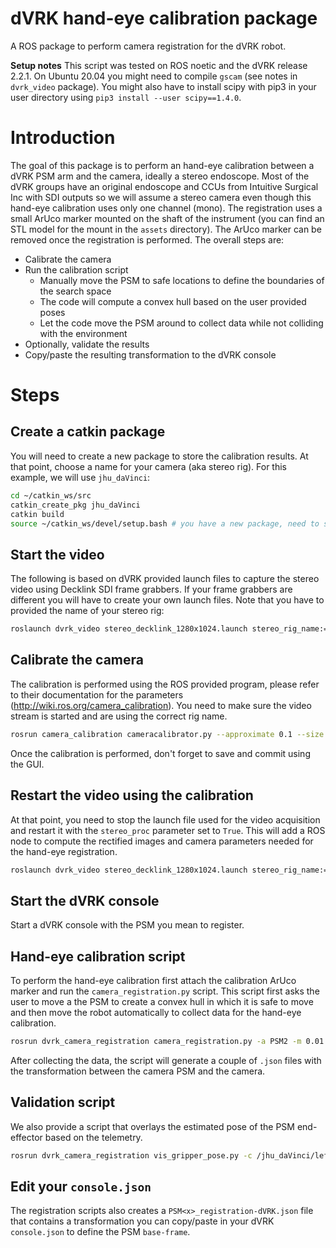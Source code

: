 # dVRK hand-eye calibration package

A ROS package to perform camera registration for the dVRK robot.

**Setup notes**
This script was tested on ROS noetic and the dVRK release 2.2.1.
On Ubuntu 20.04 you might need to compile `gscam` (see notes in `dvrk_video` package). You might also have to install scipy with pip3 in your user directory using `pip3 install --user scipy==1.4.0`.

# Introduction

The goal of this package is to perform an hand-eye calibration between a dVRK PSM arm and the camera, ideally a stereo endoscope.  Most of the dVRK groups have an original endoscope and CCUs from Intuitive Surgical Inc with SDI outputs so we will assume a stereo camera even though this hand-eye calibration uses only one channel (mono).  The registration uses a small ArUco marker mounted on the shaft of the instrument (you can find an STL model for the mount in the `assets` directory).  The ArUco marker can be removed once the registration is performed.  The overall steps are:
* Calibrate the camera
* Run the calibration script
  * Manually move the PSM to safe locations to define the boundaries of the search space
  * The code will compute a convex hull based on the user provided poses
  * Let the code move the PSM around to collect data while not colliding with the environment
* Optionally, validate the results
* Copy/paste the resulting transformation to the dVRK console

# Steps

## Create a catkin package

You will need to create a new package to store the calibration results.  At that point, choose a name for your camera (aka stereo rig).  For this example, we will use `jhu_daVinci`:
```bash
cd ~/catkin_ws/src
catkin_create_pkg jhu_daVinci
catkin build
source ~/catkin_ws/devel/setup.bash # you have a new package, need to source
``` 

## Start the video

The following is based on dVRK provided launch files to capture the stereo video using Decklink SDI frame grabbers.  If your frame grabbers are different you will have to create your own launch files.  Note that you have to provided the name of your stereo rig:
```bash
roslaunch dvrk_video stereo_decklink_1280x1024.launch stereo_rig_name:=jhu_daVinci
```

## Calibrate the camera

The calibration is performed using the ROS provided program, please refer to their documentation for the parameters (http://wiki.ros.org/camera_calibration).  You  need to make sure the video stream is started and are using the correct rig name.
```bash
rosrun camera_calibration cameracalibrator.py --approximate 0.1 --size 12x10 --square 0.0045 right:=/jhu_daVinci/right left:=/jhu_daVinci/left left_camera:=/jhu_daVinci/left right_camera:=/jhu_daVinci/right
```
Once the calibration is performed, don't forget to save and commit using the GUI.

## Restart the video using the calibration

At that point, you need to stop the launch file used for the video acquisition and restart it with the `stereo_proc` parameter set to `True`.  This will add a ROS node to compute the rectified images and camera parameters needed for the hand-eye registration.
```bash
roslaunch dvrk_video stereo_decklink_1280x1024.launch stereo_rig_name:=jhu_daVinci stereo_proc:=True
```

## Start the dVRK console

Start a dVRK console with the PSM you mean to register.

## Hand-eye calibration script

To perform the hand-eye calibration first attach the calibration ArUco marker and run the `camera_registration.py` script. This script first asks the user to move a the PSM to create a convex hull in which it is safe to move and then move the robot automatically to collect data for the hand-eye calibration. 
```bash
rosrun dvrk_camera_registration camera_registration.py -a PSM2 -m 0.01 -c /jhu_daVinci/left/image_rect_color -t /jhu_daVinci/left/camera_info
```

After collecting the data, the script will generate a couple of `.json` files with the transformation between the camera PSM and the camera.

## Validation script

We also provide a  script that overlays the estimated pose of the PSM end-effector based on the telemetry.
```bash
rosrun dvrk_camera_registration vis_gripper_pose.py -c /jhu_daVinci/left/image_rect_color -t /jhu_daVinci/left/camera_info -h PSM2_registration-open-cv.json
```

## Edit your `console.json`

The registration scripts also creates a `PSM<x>_registration-dVRK.json` file that contains a transformation you can copy/paste in your dVRK `console.json` to define the PSM `base-frame`.


